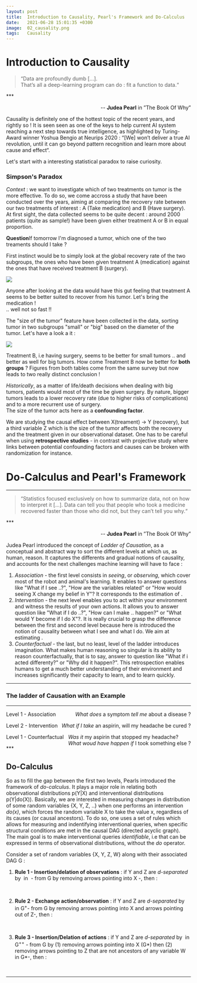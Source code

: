 ```yaml
---
layout: post
title:  Introduction to Causality, Pearl's Framework and Do-Calculus
date:   2021-06-28 15:01:35 +0300
image:  02_causality.png
tags:   Causality
---
```


# Introduction to Causality

<blockquote>
    <p>“Data are profoundly dumb [...]. <br>
    That’s all a deep-learning program can do : fit a
function to data.“
    </p>
</blockquote>
*** 

<p style="text-align:right;">-- <strong>Judea Pearl</strong> in ”The Book Of Why”</p>

Causality is definitely one of the hottest topic of the recent years, and rightly so ! It is seen seen as one of the keys to help current AI system reaching a next step towards true intelligence,   as highlighted by Turing-Award winner Yoshua Bengio at Neurips 2020 : “[We] won’t deliver a true AI revolution, until it can go beyond pattern recognition and learn more about cause and effect“.<br>

Let's start with a interesting statistical paradox to raise curiosity.

### Simpson's Paradox

<i>Context</i> : we want to investigate which of two treatments on tumor is the more effective. To do so, we come accross a study that have been conducted over the years, aiming at comparing the recovery rate between our two treatments of interest : A (Take medication) and B (Have surgery). At first sight, the data collected seems to be quite decent : around 2000 patients (quite as sample!) have been given either treatment A or B  in equal proportion. <br>

<b>Question</b>If tomorrow I'm diagnosed a tumor, which one of the two treaments should I take ?<br>

First instinct would be to simply look at the global recovery rate of the two subgroups, the ones who have been given treatment A (medication) against the ones that have received treatment B (surgery). 

<img style="max-width: 25%; height: auto; " class="center" src="/blog/images/simpson1.png" />

Anyone after looking at the data would have this gut feeling that treatment A seems to be better suited to recover from his tumor. Let's bring the medication !<br>
.. well not so fast !!

The "size of the tumor" feature have been collected in the data, sorting tumor in two subgroups "small" or "big" based on the diameter of the tumor. Let's have a look a it :

<img style="max-width: 35%; height: auto; " class="center" src="/blog/images/simpson2.png" />

Treatment B, i.e having surgery, seems to be better for small tumors .. and better as well for big tumors. How come Treatment B now be better for <b>both groups</b> ? Figures from both tables come from the same survey but now leads to two really distinct conclusion !<br>

<i>Historically</i>, as a matter of life/death decisions when dealing with big tumors, patients would most of the time be given surgery. By nature, bigger tumors leads to a lower recovery rate (due to higher risks of complications) and to a more recurrent use of surgery.  
The size of the tumor acts here as a <b>confounding factor</b>.<br>

We are studying the causal effect between X(treament) → Y (recovery), but a third variable Z which is the size of the tumor affects both the recovery and the treatment given in our observational dataset. One has to be careful when using <b>retrospective studies</b> - in contrast with projective study where links between potential confounding factors and causes can be broken with randomization for instance. 

# Do-Calculus and Pearl's Framework

*** 

<blockquote>
    <p>“Statistics focused exclusively on how to summarize data, not on how to interpret it [...]. Data can tell you that people who took a medicine recovered faster than those who did not, but they can’t tell you why.“
    </p>
</blockquote>
*** 

<p style="text-align:right;">-- <strong>Judea Pearl</strong> in ”The Book Of Why”</p>

Judea Pearl introduced the concept of <i>Ladder of Causation</i>, as a conceptual and abstract way to sort the different levels at which us, as human, reason. It captures the differents and gradual notions of causality, and accounts for the next challenges machine learning will have to face :
<ol>
  <li> <i>Association</i> - the first level consists in <i>seeing</i>, or <i>observing</i>, which cover most of the robot and animal's  learning. It enables to answer questions like "What if I see ..?", "How are the variables related" or "How would seeing X change my belief in Y"? It corresponds to the estimation of <math>p(Y|X)</math>. </li>
  <li> <i>Intervention</i> - the next level enables you to act within your environment and witness the results of your own actions. It allows you to answer question like "What if I do ..?", "How can I make .. happen?" or "What would Y become if I do X"?. It is really crucial to grasp the difference between the first and second level because here is introduced the notion of causality between what I see and what I do. We aim at estimating <math>p(Y|do(X))</math>. </li>
  <li> <i>Counterfactual</i> - the last, but no least, level of the ladder introduces imagination. What makes human reasoning so singular is its ability to reason counterfactually, that is to say, answer to question like "What if i acted differenty?" or "Why did it happen?". This retrospection enables humans to get a much better understanding of their environment and increases significantly their capacity to learn, and to learn quickly.</li>
</ol>

*** 

### The ladder of Causation with an Example

***

<p style="text-align:left;">
    Level 1 - Association 
    <span style="float:right;">
        <i>What does</i> a symptom <i>tell me</i> about a disease ?
    </span>
</p>
<p style="text-align:left;">
    Level 2 - Intervention 
    <span style="float:right;">
        <i>What if I take</i> an aspirin, will my headache be cured ?
    </span>
</p>
<p style="text-align:left;">
    Level 1 - Counterfactual 
    <span style="float:right;">
        <i>Was it</i> my aspirin that stopped my headache?
        <br>
        <i>What woud have happen if</i> I took something else ?
    </span>
</p>
***

## Do-Calculus

<p>So as to fill the gap between the first two levels, Pearls introduced the framework of <i>do-calculus</i>. It plays a major role in relating both observational distributions p(Y|X) and interventional distributions p(Y|do(X)). Basically, we are interested in measuring changes in distribution of some random variables {X, Y, Z, ..} when one performs an intervention <i>do(x)</i>, which forces the random variable X to take the value x, regardless of its causes (or causal ancestors). To do so, one uses a set of rules which allows for measuring and indentifying interventional queries, when specific structural conditions are met in the causal DAG (directed acyclic graph). The main goal is to make interventional queries <i>identifiable</i>, i.e that can be expressed in terms of observational distributions, without the <i>do</i> operator.</p>

Consider a set of random variables {X, Y, Z, W} along with their associated DAG G : 
<ol>
  <li><strong>Rule 1 - Insertion/delation of observations</strong> : if Y and Z are <i>d-separated</i> by <math>X U W</math> in <math>G*</math> - from G by removing arrows pointing into X -, then :  <br>

  <br>
  <p style="text-align:center;"><math>P(Y | do(x), Z, W) = p(Y | do(x), W)</math></p>
</li>
  <li><strong>Rule 2 - Exchange action/observation</strong> : if Y and Z are <i>d-separated</i> by <math>X U W </math> in G<sup>+</sup>- from G by removing arrows pointing into X and arrows pointing out of Z-, then : <br>

  <br>
  <p style="text-align:center;"><math>P(Y | do(x), do(Z), W) = p(Y | do(x), Z,W)</math></p>
  </li>
  <li><strong>Rule 3 - Insertion/Delation of actions</strong> : if Y and Z are <i>d-separated</i> by <math>X \U W</math> in G<sup>++</sup> - from G by (1) removing arrows pointing into X (G*) then (2) removing arrows pointing to Z that are not ancestors of any variable W in G*-, then :<br>

  <br>
  <p style="text-align:center;"><math>P(Y | do(x), do(Z), W) = p(Y | do(x), W)</math></p></li>
</ol>

***

<br>
<br>
